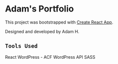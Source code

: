# Adam's Portfolio

This project was bootstrapped with [Create React App](https://github.com/facebook/create-react-app).

Designed and developed by Adam H.

## `Tools Used`

React
WordPress
    - ACF
WordPress API
SASS


